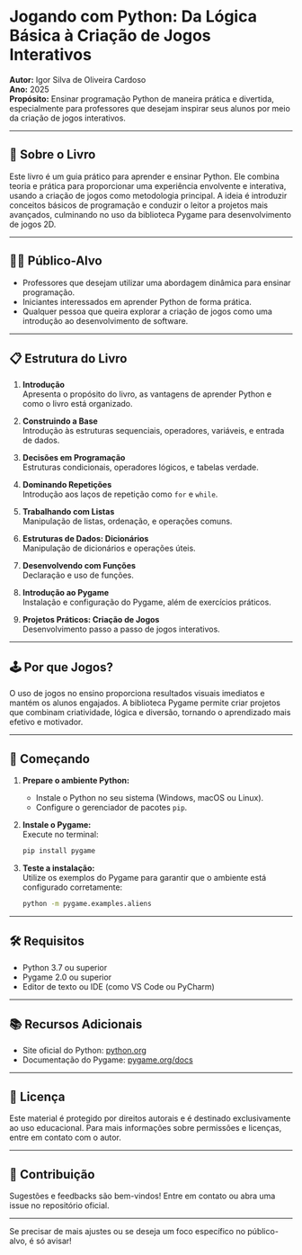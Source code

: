 # Jogando com Python: Da Lógica Básica à Criação de Jogos Interativos

**Autor:** Igor Silva de Oliveira Cardoso  
**Ano:** 2025  
**Propósito:** Ensinar programação Python de maneira prática e divertida, especialmente para professores que desejam inspirar seus alunos por meio da criação de jogos interativos.

---

## 📖 Sobre o Livro

Este livro é um guia prático para aprender e ensinar Python. Ele combina teoria e prática para proporcionar uma experiência envolvente e interativa, usando a criação de jogos como metodologia principal. A ideia é introduzir conceitos básicos de programação e conduzir o leitor a projetos mais avançados, culminando no uso da biblioteca Pygame para desenvolvimento de jogos 2D.

---

## 🧑‍🏫 Público-Alvo

- Professores que desejam utilizar uma abordagem dinâmica para ensinar programação.
- Iniciantes interessados em aprender Python de forma prática.
- Qualquer pessoa que queira explorar a criação de jogos como uma introdução ao desenvolvimento de software.

---

## 📋 Estrutura do Livro

1. **Introdução**  
   Apresenta o propósito do livro, as vantagens de aprender Python e como o livro está organizado.

2. **Construindo a Base**  
   Introdução às estruturas sequenciais, operadores, variáveis, e entrada de dados.

3. **Decisões em Programação**  
   Estruturas condicionais, operadores lógicos, e tabelas verdade.

4. **Dominando Repetições**  
   Introdução aos laços de repetição como `for` e `while`.

5. **Trabalhando com Listas**  
   Manipulação de listas, ordenação, e operações comuns.

6. **Estruturas de Dados: Dicionários**  
   Manipulação de dicionários e operações úteis.

7. **Desenvolvendo com Funções**  
   Declaração e uso de funções.

8. **Introdução ao Pygame**  
   Instalação e configuração do Pygame, além de exercícios práticos.

9. **Projetos Práticos: Criação de Jogos**  
   Desenvolvimento passo a passo de jogos interativos.

---

## 🕹️ Por que Jogos?

O uso de jogos no ensino proporciona resultados visuais imediatos e mantém os alunos engajados. A biblioteca Pygame permite criar projetos que combinam criatividade, lógica e diversão, tornando o aprendizado mais efetivo e motivador.

---

## 🚀 Começando

1. **Prepare o ambiente Python:**  
   - Instale o Python no seu sistema (Windows, macOS ou Linux).
   - Configure o gerenciador de pacotes `pip`.

2. **Instale o Pygame:**  
   Execute no terminal:  
   ```bash
   pip install pygame
   ```

3. **Teste a instalação:**  
   Utilize os exemplos do Pygame para garantir que o ambiente está configurado corretamente:  
   ```bash
   python -m pygame.examples.aliens
   ```

---

## 🛠️ Requisitos

- Python 3.7 ou superior
- Pygame 2.0 ou superior
- Editor de texto ou IDE (como VS Code ou PyCharm)

---

## 📚 Recursos Adicionais

- Site oficial do Python: [python.org](https://www.python.org)  
- Documentação do Pygame: [pygame.org/docs](https://www.pygame.org/docs)

---

## 📝 Licença

Este material é protegido por direitos autorais e é destinado exclusivamente ao uso educacional. Para mais informações sobre permissões e licenças, entre em contato com o autor.

---

## 🎉 Contribuição

Sugestões e feedbacks são bem-vindos! Entre em contato ou abra uma issue no repositório oficial.

--- 

Se precisar de mais ajustes ou se deseja um foco específico no público-alvo, é só avisar!
